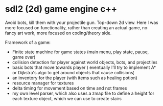 # sdl2 (2d) game engine c++

Avoid bots, kill them with your projectile gun. Top-down 2d view.
Here I was more focused on functionality, rather than creating an actual game, no fancy art work, more focused on coding/theory side.

Framework of a game:
- Finite state machine for game states (main menu, play state, pause, game over)
- collision detection for player against world objects, bots, and projectiles
- basic bots that move towards player ( eventually I'll try to implement A* or Dijkstra's algo to get around objects that cause collisions)
- an inventory for the player (with items such as healing potion)
- resource manager for textures
- delta timing for movement based on time and not frames
- my own level parser, which also uses a zmap file to define a height for each texture object, which we can use to create stairs
